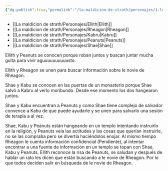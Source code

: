 ```yaml
---
{"dg-publish":true,"permalink":"/la-maldicion-de-strath/personajes/1-lore-de-la-party/"}
---
```



- [[La maldicion de strath/Personajes/Ellith\|Ellith]]
- [[La maldicion de strath/Personajes/Rheagon\|Rheagon]]
- [[La maldicion de strath/Personajes/Kabru\|Kabru]]
- [[La maldicion de strath/Personajes/Peanuts\|Peanuts]]
- [[La maldicion de strath/Personajes/Shae\|Shae]]

Ellith y Peanuts se conocen porque roban juntos y buscan juntar mucha guita para vivir aguuuuuuuuuusto.

Ellith y Rheagon se unen para buscar información sobre le novie de Rheagon.

Shae y Kabu se conocen en las puertas de un monasterio porque Shae salvó a Kabru al verlo moribundo. Desde ese momento los dos hangearon juntos.

Shae y Kabu encuentran a Peanuts y como Shae tiene complejo de salvador convence a Kabu de que puede ayudarle y se unen para salvarlo una sesión de terapia a al vez.

Shae, Kabu y Peanuts están hangeando en un templo intentando instruirlo en la religión, y Peanuts veía las actitudes y las cosas que querían instruirle, no se las compraba pero se divertía haciéndolos enojar. Al mismo tiempo Rheagon le cuenta información confidencial (Pendiente), al intentar encontrar a una fuente de información en un templo se topan con Shae, Kabu y Peanuts. Ellith reconoce la risa de Peanuts, se saludan y después de hablar un rato les dicen que están buscando a le novie de Rheagon. Por lo que todos deciden salir en búsqueda de le novie de Rheagon.